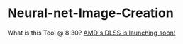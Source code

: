 # Neural-net-Image-Creation
What is this Tool @ 8:30? [AMD's DLSS is launching soon!](https://youtu.be/1kOxGHv4Zuw?t=510)
